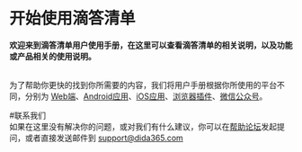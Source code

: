 # 开始使用滴答清单


**欢迎来到滴答清单用户使用手册，在这里可以查看滴答清单的相关说明，以及功能或产品相关的使用说明。**



<br >为了帮助你更快的找到你所需要的内容，我们将用户手册根据你所使用的平台不同，分别为 [Web端](ticktick_web_app/README.md)、[Android应用](android_app/README.md)、[iOS应用](ios_app/README.md)、[浏览器插件](chrome_extension_app/README.md)、[微信公众号](wechat/README.md)。


#联系我们
<br >如果在这里没有解决你的问题，或对我们有什么建议，你可以在[帮助论坛](https://help.dida365.com/)发起提问，或者直接发送邮件到 support@dida365.com

